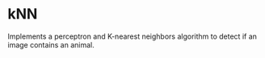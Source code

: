 # kNN
Implements a perceptron and K-nearest neighbors algorithm to detect if an image contains an animal.
